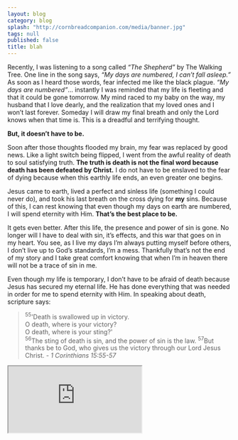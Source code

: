 ```yaml
---
layout: blog
category: blog
splash: "http://cornbreadcompanion.com/media/banner.jpg"
tags: null
published: false
title: blah
---
```


Recently, I was listening to a song called _“The Shepherd”_ by The Walking Tree. One line in the song says, _“My days are numbered, I can’t fall asleep.”_ As soon as I heard those words, fear infected me like the black plague. _“My days are numbered”_… instantly I was reminded that my life is fleeting and that it could be gone tomorrow. My mind raced to my baby on the way, my husband that I love dearly, and the realization that my loved ones and I won’t last forever. Someday I will draw my final breath and only the Lord knows when that time is. This is a dreadful and terrifying thought.

**But, it doesn’t have to be.**

Soon after those thoughts flooded my brain, my fear was replaced by good news. Like a light switch being flipped, I went from the awful reality of death to soul satisfying truth. **The truth is death is not the final word because death has been defeated by Christ.** I do not have to be enslaved to the fear of dying because when this earthly life ends, an even greater one begins.

Jesus came to earth, lived a perfect and sinless life (something I could never do), and took his last breath on the cross dying for **my** sins. Because of this, I can rest knowing that even though my days on earth are numbered, I will spend eternity with Him. **That’s the best place to be.**

It gets even better. After this life, the presence and power of sin is gone. No longer will I have to deal with sin, it’s effects, and this war that goes on in my heart. You see, as I live my days I’m always putting myself before others, I don’t live up to God’s standards, I’m a mess. Thankfully that’s not the end of my story and I take great comfort knowing that when I’m in heaven there will not be a trace of sin in me.

Even though my life is temporary, I don’t have to be afraid of death because Jesus has secured my eternal life. He has done everything that was needed in order for me to spend eternity with Him. In speaking about death, scripture says:

<blockquote>
<sup>55</sup>'Death is swallowed up in victory.<br>
O death, where is your victory?<br>
O death, where is your sting?'<br>
<sup>56</sup>The sting of death is sin, and the power of sin is the law. <sup>57</sup>But thanks be to God, who gives us the victory through our Lord Jesus Christ. <cite>- 1 Corinthians 15:55-57</cite></blockquote>

<div class="Video-wrapper">
<iframe src="https://www.youtube.com/embed/Vd61rQSJF10?rel=0" allowfullscreen></iframe>
</div>






